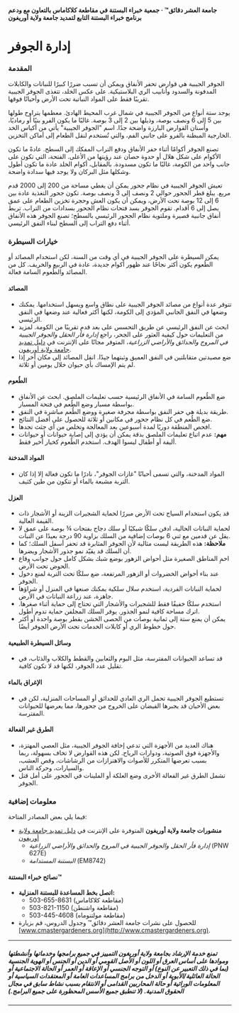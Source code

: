 #### جامعة العشر دقائق™ · جمعية خبراء البستنة في مقاطعة كلاكاماس بالتعاون مع ودعم برنامج خبراء البستنة التابع لتمديد جامعة ولاية أوريغون

# إدارة الجوفر

### المقدمة

الجوفر الجيبية هي قوارض تحفر الأنفاق ويمكن أن تسبب ضررًا كبيرًا للنباتات والكابلات المدفونة والسدود وأنابيب الري البلاستيكية. على عكس الخلد، تتغذى الجوفر الجيبية تقريبًا فقط على المواد النباتية تحت الأرض وأحيانًا فوقها.

يوجد ستة أنواع من الجوفر الجيبية في شمال غرب المحيط الهادئ. معظمها يتراوح طولها بين 5 إلى 6 ونصف بوصة، وذيلها بين 2 إلى 3 بوصة. غالبًا ما يكون الفرو بنيًا أو رماديًا، وأسنان القوارض البارزة واضحة جدًا. اسم "الجوفر الجيبية" يأتي من أكياس الخد الخارجية المبطنة بالفرو على جانبي الفم، والتي تُستخدم لنقل الطعام إلى أماكن التخزين.

تصنع الجوفر أكوامًا أثناء حفر الأنفاق ودفع التراب المفكك إلى السطح. عادةً ما تكون الأكوام على شكل هلال أو حدوة حصان عند رؤيتها من الأعلى. الفتحة، التي تكون على جانب واحد من الكومة، غالبًا ما تكون مسدودة. بالمقابل، أكوام الخلد عادة ما تكون أطول وشكلها مثل البركان ولا يوجد فيها سدادة واضحة.

تعيش الجوفر الجيبية في نظام جحور يمكن أن يغطي مساحة من 200 إلى 2000 قدم مربع. يبلغ قطر الجحور حوالي 2 ونصف إلى 3 ونصف بوصة. تكون جحور التغذية عادة بين 6 إلى 12 بوصة تحت الأرض، ويمكن أن يكون العش وحجرة تخزين الطعام على عمق يصل إلى 6 أقدام. تقوم الجوفر بسد فتحات نظام الجحور بسدادات من التراب. تربط أنفاق جانبية قصيرة وملتوية نظام الجحور الرئيسي بالسطح؛ تصنع الجوفر هذه الأنفاق أثناء دفع التراب إلى السطح لبناء النفق الرئيسي.

### خيارات السيطرة

يمكن السيطرة على الجوفر الجيبية في أي وقت من السنة، لكن استخدام المصائد أو الطُعوم يكون أكثر نجاحًا عند ظهور أكوام جديدة، عادة في الربيع والخريف. كل من المصائد والطُعوم السامة فعالة.

#### المصائد

- تتوفر عدة أنواع من مصائد الجوفر الجيبية على نطاق واسع ويسهل استخدامها. يمكنك وضعها في النفق الجانبي المؤدي إلى الكومة، لكنها أكثر فعالية عند وضعها في النفق الرئيسي.
- ابحث عن النفق الرئيسي عن طريق التحسس على بعد قدم تقريبًا من الكومة. لمزيد من التعليمات حول كيفية العثور على الجحر، راجع *إدارة فأر الحقل والجوفر الجيبية في المروج والحدائق والأراضي الزراعية*، المتوفر مجانًا على الإنترنت في [دليل تمديد جامعة ولاية أوريغون](http://extension.oregonstate.edu/catalog).
- ضع مصيدتين متقابلتين في النفق العميق وثبتهما جيدًا. انقل المصائد إلى مكان آخر إذا لم يتم الإمساك بأي حيوان خلال يومين أو ثلاثة.

#### الطُعوم

- ضع الطُعوم السامة في الأنفاق الرئيسية حسب تعليمات الملصق. ابحث عن الأنفاق بواسطة مسبار وضع الطُعم في فتحة المسبار.
- طريقة بديلة هي حفر النفق بواسطة مجرفة صغيرة ووضع الطُعم مباشرة في النفق.
- ضع الطُعم في كل نظام جحور في مكانين أو ثلاثة للحصول على أفضل النتائج.
- افحص المنطقة دوريًا لمدة أسبوعين بعد المعالجة وتخلص من أي جثث تجدها.
- **مهم:** عدم اتباع تعليمات الملصق بدقة يمكن أن يؤدي إلى إصابة حيوانات أو حيوانات أليفة أو أطفال ليسوا الهدف. استخدم الطُعوم كخيار أخير فقط.

#### المواد المدخنة

- المواد المدخنة، والتي تسمى أحيانًا "غازات الجوفر"، نادرًا ما تكون فعالة إلا إذا كان التربة مشبعة بالماء أو تتكون من طين كثيف.

#### العزل

- قد يكون استخدام السياج تحت الأرض مبررًا لحماية الشجيرات الزينة أو الأشجار ذات القيمة العالية.
- لحماية النباتات الحالية، ادفن سلكًا شبكيًا أو سلك دجاج بفتحات ¾ بوصة على عمق لا يقل عن قدمين مع ثني 6 بوصات إضافية من السلك بزاوية 90 درجة بعيدًا عن النبات.
- **ملاحظة:** هذه الطريقة ليست مثالية لأن الجوفر المثابرة قد تحفر أسفل السلك؛ كما أن السلك قد يقيّد نمو جذور الأشجار ويضرها.
- احمِ المناطق الصغيرة مثل أحواض الزهور بوضع شبك بشكل كامل حول جوانب وقاع الحوض تحت الأرض.
- عند بناء أحواض الخضروات أو الزهور المرتفعة، ضع سلكًا تحت التربة لمنع دخول الجوفر.
- لحماية النباتات الفردية، استخدم سلال سلكية يمكنك صنعها في المنزل أو شراؤها جاهزة، عند زراعة النباتات في الأرض.
- استخدم سلكًا خفيفًا فقط للشجيرات والأشجار التي تحتاج إلى حماية أثناء صغرها. اترك مساحة كافية لنمو الجذور. يوفر السلك المجلفن حماية تدوم أطول.
- يمكن أن يمنع ستة إلى ثمانية بوصات من الحصى الخشن بقطر بوصة واحدة أو أكثر حول خطوط الري أو كابلات الخدمات تحت الأرض الجوفر أيضًا.

#### وسائل السيطرة الطبيعية

- قد تساعد الحيوانات المفترسة، مثل البوم والثعابين والقطط والكلاب والذئاب، في تقليل عدد الجوفر، لكنها قد لا تكون كافية.

#### الإغراق بالماء

- تستطيع الجوفر الجيبية تحمل الري العادي للحدائق أو المساحات المنزلية، لكن في بعض الأحيان قد يجبرها الفيضان على الخروج من جحورها، مما يعرضها للحيوانات المفترسة.

#### الطرق غير الفعالة

- هناك العديد من الأجهزة التي تدعي إخافة الجوفر الجيبية، مثل العصي المهتزة، والأجهزة فوق الصوتية، ودوارات الرياح. لكن هذه القوارض لا تخاف بسهولة، ربما بسبب تعرضها المتكرر للأصوات والاهتزازات من الرشاشات، وقص العشب، والسيارات، وحركة الناس.
- تشمل الطرق غير الفعالة الأخرى وضع العلكة أو الملينات في الجحور على أمل قتل الجوفر.

### معلومات إضافية

فيما يلي بعض المصادر المتاحة:

- **منشورات جامعة ولاية أوريغون** المتوفرة على الإنترنت في [دليل تمديد جامعة ولاية أوريغون](https://catalog.extension.oregonstate.edu/)
  - *إدارة فأر الحقل والجوفر الجيبية في المروج والحدائق والأراضي الزراعية* (PNW 627E)
  - *البستنة المستدامة* (EM8742)

#### نصائح خبراء البستنة™

- **اتصل بخط المساعدة للبستنة المنزلية:**
  - 503-655-8631 (مقاطعة كلاكاماس)
  - 503-821-1150 (مقاطعة واشنطن)
  - 503-445-4608 (مقاطعة مولتنوماه)
- للحصول على نشرات جامعة العشر دقائق™ وجدول الدروس، قم بزيارة [www.cmastergardeners.org](http://www.cmastergardeners.org).

---

##### تمنع خدمة الإرشاد بجامعة ولاية أوريغون التمييز في جميع برامجها وخدماتها وأنشطتها وموادها على أساس العرق أو اللون أو الأصل القومي أو الدين أو الجنس أو الهوية الجنسية (بما في ذلك التعبير عن النوع) أو التوجه الجنسي أو الإعاقة أو العمر أو الحالة الاجتماعية أو الحالة العائلية/الأبوية أو الدخل من برامج المساعدات العامة أو المعتقدات السياسية أو المعلومات الوراثية أو حالة المحاربين القدامى أو الانتقام بسبب نشاط سابق في مجال الحقوق المدنية. (لا تنطبق جميع الأسس المحظورة على جميع البرامج.)
---